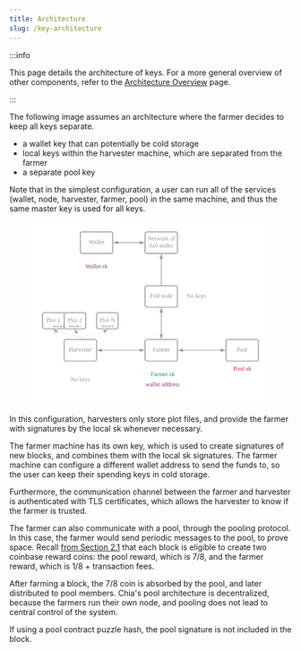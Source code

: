 ```yaml
---
title: Architecture
slug: /key-architecture
---
```


:::info

This page details the architecture of keys. For a more general overview of other components, refer to the [Architecture Overview](/architecture/architecture-overview.md) page.

:::

The following image assumes an architecture where the farmer decides to keep all keys separate.

- a wallet key that can potentially be cold storage
- local keys within the harvester machine, which are separated from the farmer
- a separate pool key

Note that in the simplest configuration, a user can run all of the services (wallet, node, harvester, farmer, pool) in the same machine, and thus the same master key is used for all keys.

<figure>
<img src="/img/keys/architecture.png" alt="drawing"/>
</figure>

In this configuration, harvesters only store plot files, and provide the farmer with signatures by the local sk whenever necessary.

The farmer machine has its own key, which is used to create signatures of new blocks, and combines them with the local sk signatures. The farmer machine can configure a different wallet address to send the funds to, so the user can keep their spending keys in cold storage.

Furthermore, the communication channel between the farmer and harvester is authenticated with TLS certificates, which allows the harvester to know if the farmer is trusted.

The farmer can also communicate with a pool, through the pooling protocol. In this case, the farmer would send periodic messages to the pool, to prove space. Recall [from Section 2.1](/architecture/p2p-system#pools 'Section 2.1: Pool architecture') that each block is eligible to create two coinbase reward coins: the pool reward, which is 7/8, and the farmer reward, which is 1/8 + transaction fees.

After farming a block, the 7/8 coin is absorbed by the pool, and later distributed to pool members. Chia's pool architecture is decentralized, because the farmers run their own node, and pooling does not lead to central control of the system.

If using a pool contract puzzle hash, the pool signature is not included in the block.
